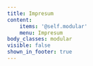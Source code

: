 ```yaml
---
title: Impresum
content:
    items: '@self.modular'
    menu: Impresum
body_classes: modular
visible: false
shown_in_footer: true
---
```


